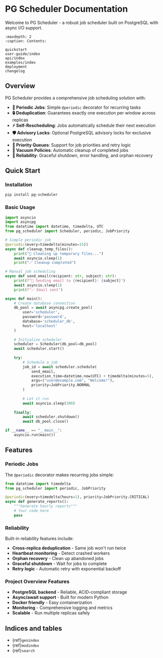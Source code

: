 # PG Scheduler Documentation

Welcome to PG Scheduler - a robust job scheduler built on PostgreSQL with async I/O support.

```{toctree}
:maxdepth: 2
:caption: Contents:

quickstart
user-guide/index
api/index
examples/index
deployment
changelog
```

## Overview

PG Scheduler provides a comprehensive job scheduling solution with:

- **🔄 Periodic Jobs**: Simple `@periodic` decorator for recurring tasks
- **🔒 Deduplication**: Guarantees exactly one execution per window across replicas  
- **⚡ Self-Rescheduling**: Jobs automatically schedule their next execution
- **🛡️ Advisory Locks**: Optional PostgreSQL advisory locks for exclusive execution
- **🎯 Priority Queues**: Support for job priorities and retry logic
- **🧹 Vacuum Policies**: Automatic cleanup of completed jobs
- **💪 Reliability**: Graceful shutdown, error handling, and orphan recovery

## Quick Start

### Installation

```bash
pip install pg-scheduler
```

### Basic Usage

```python
import asyncio
import asyncpg
from datetime import datetime, timedelta, UTC
from pg_scheduler import Scheduler, periodic, JobPriority

# Simple periodic job
@periodic(every=timedelta(minutes=15))
async def cleanup_temp_files():
    print("🧹 Cleaning up temporary files...")
    await asyncio.sleep(1)
    print("✅ Cleanup completed")

# Manual job scheduling
async def send_email(recipient: str, subject: str):
    print(f"📧 Sending email to {recipient}: {subject}")
    await asyncio.sleep(1)
    print(f"✅ Email sent")

async def main():
    # Create database connection
    db_pool = await asyncpg.create_pool(
        user='scheduler',
        password='password',
        database='scheduler_db',
        host='localhost'
    )
    
    # Initialize scheduler
    scheduler = Scheduler(db_pool=db_pool)
    await scheduler.start()
    
    try:
        # Schedule a job
        job_id = await scheduler.schedule(
            send_email,
            execution_time=datetime.now(UTC) + timedelta(minutes=5),
            args=("user@example.com", "Welcome!"),
            priority=JobPriority.NORMAL
        )
        
        # Let it run
        await asyncio.sleep(300)
        
    finally:
        await scheduler.shutdown()
        await db_pool.close()

if __name__ == "__main__":
    asyncio.run(main())
```

## Features

### Periodic Jobs

The `@periodic` decorator makes recurring jobs simple:

```python
from datetime import timedelta
from pg_scheduler import periodic, JobPriority

@periodic(every=timedelta(hours=1), priority=JobPriority.CRITICAL)
async def generate_reports():
    """Generate hourly reports"""
    # Your code here
    pass
```

### Reliability

Built-in reliability features include:

- **Cross-replica deduplication** - Same job won't run twice
- **Heartbeat monitoring** - Detect crashed workers
- **Orphan recovery** - Clean up abandoned jobs  
- **Graceful shutdown** - Wait for jobs to complete
- **Retry logic** - Automatic retry with exponential backoff

### Project Overview Features

- **PostgreSQL backend** - Reliable, ACID-compliant storage
- **Async/await support** - Built for modern Python
- **Docker friendly** - Easy containerization
- **Monitoring** - Comprehensive logging and metrics
- **Scalable** - Run multiple replicas safely

## Indices and tables

- {ref}`genindex`
- {ref}`modindex`
- {ref}`search`
